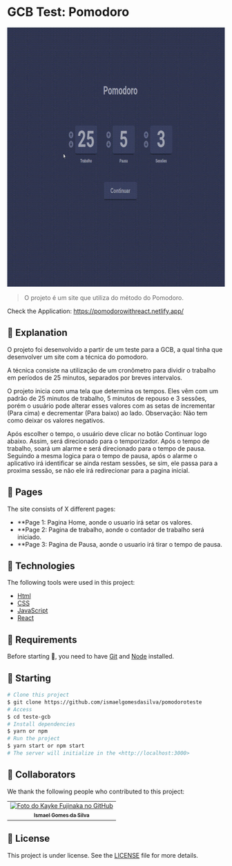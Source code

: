 # GCB Test: Pomodoro

<img src="./Demonstração.gif" width="800px" height="600px" alt="Gif do Teste">

>  O projeto é um site que utiliza do método do Pomodoro.

Check the Application: https://pomodorowithreact.netlify.app/ <br>
## :page_facing_up: Explanation

O projeto foi desenvolvido a partir de um teste para a GCB, a qual tinha que desenvolver um site com a técnica do pomodoro.

A técnica consiste na utilização de um cronômetro para dividir o trabalho em períodos de 25 minutos, separados por breves intervalos.

O projeto inicia com uma tela que determina os tempos. Eles vêm com um padrão de 25 minutos de trabalho, 5 minutos de repouso e 3 sessões, porém o usuário pode alterar esses valores com as setas de incrementar (Para cima) e decrementar (Para baixo) ao lado. Observação: Não tem como deixar os valores negativos.

Após escolher o tempo, o usuário deve clicar no botão Continuar logo abaixo. Assim, será direcionado para o temporizador. 
Após o tempo de trabalho, soará um alarme e será direcionado para o tempo de pausa. Seguindo a mesma logica para o tempo de pausa, após o alarme o aplicativo irá identificar se ainda restam sessões, se sim, ele passa para a proxima sessão, se não ele irá 
redirecionar para a pagina inicial. 



## 📁 Pages

The site consists of X different pages:

- **Page 1: Pagina Home, aonde o usuario irá setar os valores.  
- **Page 2: Pagina de trabalho, aonde o contador de trabalho será iniciado.
- **Page 3: Pagina de Pausa, aonde o usuario irá tirar o tempo de pausa.


## :rocket: Technologies ##

The following tools were used in this project:

- [Html](https://developer.mozilla.org/pt-BR/docs/Web/HTML/Element/html/)  
- [CSS](https://developer.mozilla.org/pt-BR/docs/Web/CSS)  
- [JavaScript](https://developer.mozilla.org/pt-BR/docs/Web/JavaScript) 
- [React](https://pt-br.reactjs.org/)

## :closed_book: Requirements ##

Before starting :checkered_flag:, you need to have [Git](https://git-scm.com) and [Node](https://nodejs.org/en/) installed.

## :checkered_flag: Starting ##

```bash
# Clone this project
$ git clone https://github.com/ismaelgomesdasilva/pomodoroteste
# Access
$ cd teste-gcb
# Install dependencies
$ yarn or npm 
# Run the project
$ yarn start or npm start 
# The server will initialize in the <http://localhost:3000>
```

## 🤝 Collaborators

We thank the following people who contributed to this project:

<table>
  <tr>
    <td align="center">
      <a href="#">
        <img src="https://avatars.githubusercontent.com/u/97638555?v=4" width="140px;" alt="Foto do Kayke Fujinaka no GitHub"/><br>
        <sub>
          <b>Ismael Gomes da Silva</b>
        </sub>
      </a>
    </td>
  </tr>
</table>

## 📝 License

This project is under license. See the [LICENSE](LICENSE.md) file for more details.

&#xa0;
